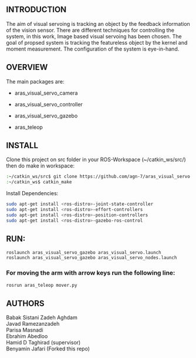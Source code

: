 INTRODUCTION
---------------

The aim of visual servoing is tracking an object by the feedback information of the vision sensor. There are different techniques for controlling the system, in this work, Image based visual servoing has been chosen. 
The goal of propsed system is tracking the featureless object by the kernel and moment measurement.
The configuration of the system is eye-in-hand. 


OVERVIEW
--------------

The main packages are:

 - aras_visual_servo_camera

 - aras_visual_servo_controller

 - aras_visual_servo_gazebo

 - aras_teleop


INSTALL
---------------

Clone this project on src folder in your ROS-Workspace (~/catkin_ws/src/) then do make in workspace:
```bash
:~/catkin_ws/src$ git clone https://github.com/agn-7/aras_visual_servo.git
:~/catkin_ws$ catkin_make
```

Install Dependencies:
```bash
sudo apt-get install <ros-distro>-joint-state-controller
sudo apt-get install <ros-distro>-effort-controllers
sudo apt-get install <ros-distro>-position-controllers
sudo apt-get install <ros-distro>-gazebo-ros-control
```

RUN:
---------------

```bash
roslaunch aras_visual_servo_gazebo aras_visual_servo.launch
roslaunch aras_visual_servo_gazebo aras_visual_servo_nodes.launch
```
### For moving the arm with arrow keys run the following line:

```bash
rosrun aras_teleop mover.py
```

AUTHORS
---------------

Babak Sistani Zadeh Aghdam <br>
Javad Ramezanzadeh <br>
Parisa Masnadi <br>
Ebrahim Abedloo <br>
Hamid D Taghirad (supervisor) <br>
Benyamin Jafari (Forked this repo) <br>



